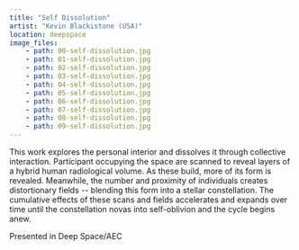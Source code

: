 ```yaml
---
title: "Self Dissolution"
artist: "Kevin Blackistone (USA)"
location: deepspace
image_files:
    - path: 00-self-dissolution.jpg
    - path: 01-self-dissolution.jpg
    - path: 02-self-dissolution.jpg
    - path: 03-self-dissolution.jpg
    - path: 04-self-dissolution.jpg
    - path: 05-self-dissolution.jpg
    - path: 06-self-dissolution.jpg
    - path: 07-self-dissolution.jpg
    - path: 08-self-dissolution.jpg
    - path: 09-self-dissolution.jpg
---
```


This work explores the personal interior and dissolves it through collective interaction. Participant occupying the space are scanned to reveal layers of a hybrid human radiological volume. As these build, more of its form is revealed. Meanwhile, the number and proximity of individuals creates distortionary fields -- blending this form into a stellar constellation. The cumulative effects of these scans and fields accelerates and expands over time until the constellation novas into self-oblivion and the cycle begins anew.

Presented in Deep Space/AEC
